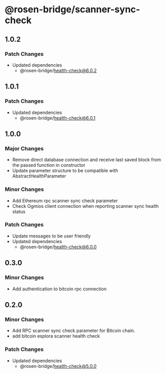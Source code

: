 # @rosen-bridge/scanner-sync-check

## 1.0.2

### Patch Changes

- Updated dependencies
  - @rosen-bridge/health-check@6.0.2

## 1.0.1

### Patch Changes

- Updated dependencies
  - @rosen-bridge/health-check@6.0.1

## 1.0.0

### Major Changes

- Remove direct database connection and receive last saved block from the passed function in constructor
- Update parameter structure to be compatible with AbstractHealthParameter

### Minor Changes

- Add Ethereum rpc scanner sync check parameter
- Check Ogmios client connection when reporting scanner sync health status

### Patch Changes

- Update messages to be user friendly
- Updated dependencies
  - @rosen-bridge/health-check@6.0.0

## 0.3.0

### Minor Changes

- Add authentication to bitcoin rpc connection

## 0.2.0

### Minor Changes

- Add RPC scanner sync check parameter for Bitcoin chain.
- add bitcoin esplora scanner health check

### Patch Changes

- Updated dependencies
  - @rosen-bridge/health-check@5.0.0
